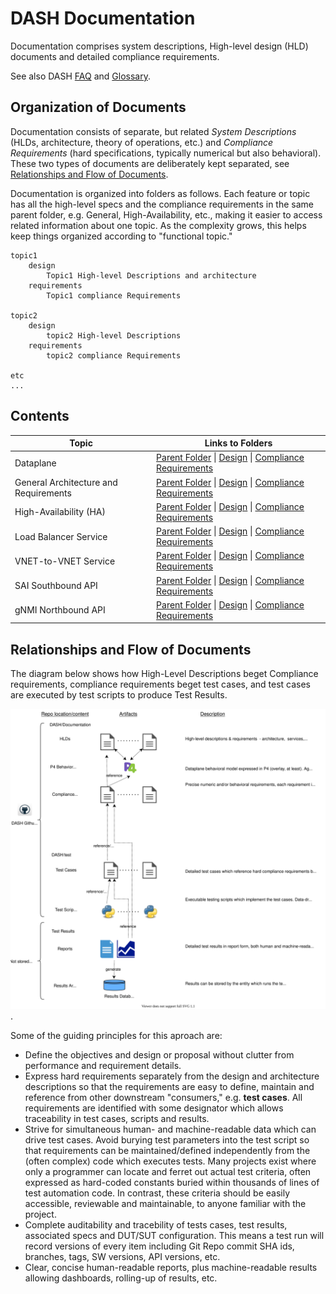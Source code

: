 # DASH Documentation 

Documentation comprises system descriptions, High-level design (HLD) documents and detailed compliance requirements.

See also DASH [FAQ](https://github.com/Azure/DASH/wiki/FAQ) and [Glossary](https://github.com/Azure/DASH/wiki/Glossary). 


## Organization of Documents
Documentation consists of separate, but related *System Descriptions* (HLDs, architecture, theory of operations, etc.) and *Compliance Requirements* (hard specifications, typically numerical  but also behavioral). These two types of documents are deliberately kept separated, see [Relationships and Flow of Documents](#relationships-and-flow-of-documents).

Documentation is organized into folders as follows. Each feature or topic has all the high-level specs  and the compliance requirements in the same parent folder, e.g. General, High-Availability, etc., making it easier to access related information about one topic. As the complexity grows, this helps keep things organized according to "functional topic." 
```
topic1
    design
        Topic1 High-level Descriptions and architecture
    requirements
        Topic1 compliance Requirements

topic2
    design
        topic2 High-level Descriptions
    requirements
        topic2 compliance Requirements

etc
...
```
## Contents

| Topic   | Links to Folders |
| ------- | ---------|
| Dataplane                            | [Parent Folder](dataplane/README.md) \| [ Design](dataplane/design/README.md) \| [Compliance Requirements](dataplane/requirements/README.md)|
| General Architecture and Requirements| [Parent Folder](general/README.md) \| [ Design](general/design/README.md) \| [Compliance Requirements](general/requirements/README.md)|
| High-Availability (HA)                                                    | [Parent Folder](high-avail/README.md) \| [ Design](high-avail/design/README.md) \| [Compliance Requirements](high-avail/requirements/README.md)|
| Load Balancer Service                | [Parent Folder](load-bal-service/README.md) \| [ Design](load-bal-service/design/README.md) \| [Compliance Requirements](load-bal-service/requirements/README.md)|
| VNET-to-VNET Service                         | [Parent Folder](vnet2vnet-service/README.md) \| [ Design](vnet2vnet-service/design/README.md) \| [Compliance Requirements](vnet2vnet-service/requirements/README.md)|
| SAI Southbound API                   | [Parent Folder](sai/README.md) \| [ Design](sai/design/README.md) \| [Compliance Requirements](sai/requirements/README.md)|
| gNMI Northbound API                  | [Parent Folder](gnmi/README.md) \| [ Design](gnmi/design/README.md) \| [Compliance Requirements](gnmi/requirements/README.md)|


## Relationships and Flow of Documents
The diagram below shows how High-Level Descriptions beget Compliance requirements, compliance requirements beget test cases, and test cases are executed by test scripts to produce Test Results.

![dash-specs-flow](images/general/dash-specs-flow.svg).

Some of the guiding principles for this aproach are:
* Define the objectives and design or proposal without clutter from performance and requirement details.
* Express hard requirements separately from the design and architecture descriptions so that the requirements are easy to define, maintain and reference from other downstream "consumers," e.g. **test cases**. All requirements are identified with some designator which allows traceability in test cases, scripts and results.
* Strive for simultaneous human- and machine-readable data which can drive test cases. Avoid burying test parameters into the test script so that requirements can be maintained/defined independently from the (often complex) code which executes tests. Many projects exist where only a programmer can locate and ferret out actual test criteria, often expressed as hard-coded constants buried within thousands of lines of test automation code. In contrast, these criteria should be easily accessible, reviewable and maintainable, to anyone familiar with the project.
* Complete auditability and tracebility of tests cases, test results, associated specs and DUT/SUT configuration. This means  a test run will record versions of every item including Git Repo commit SHA ids, branches, tags, SW versions, API versions, etc.
* Clear, concise human-readable reports, plus machine-readable results allowing dashboards, rolling-up of results, etc.